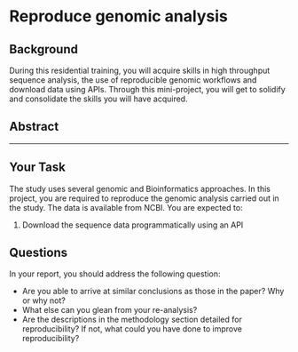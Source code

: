 # Reproduce genomic analysis

## Background

During this residential training, you will acquire skills in high throughput sequence analysis, the use of reproducible genomic workflows and download data using APIs. Through this mini-project, you will get to solidify and consolidate the skills you will have acquired. 

## Abstract




---

## Your Task
The study uses several genomic and Bioinformatics approaches. In this project, you are required to reproduce the genomic analysis carried out in the study. The data is available from NCBI. You are expected to:
1. Download the sequence data programmatically using an API


## Questions
In your report, you should address the following question:
- Are you able to arrive at similar conclusions as those in the paper? Why or why not? 
- What else can you glean from your re-analysis?
- Are the descriptions in the methodology section detailed for reproducibility? If not, what could you have done to improve reproducibility?
